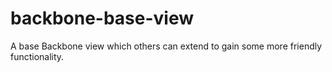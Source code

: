 backbone-base-view
==================

A base Backbone view which others can extend to gain some more friendly functionality.
